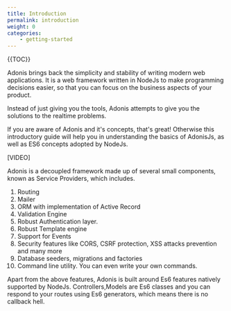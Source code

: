 ```yaml
---
title: Introduction
permalink: introduction
weight: 0
categories:
	- getting-started
---
```


{{TOC}}

Adonis brings back the simplicity and stability of writing modern web applications. It is a web framework written in NodeJs  to make programming decisions easier, so that you can focus on the business aspects of your product.

Instead of just giving you the tools, Adonis attempts to give you the solutions to the realtime problems.

If you are aware of Adonis and it's concepts, that's great! Otherwise this introductory guide will help you in understanding the basics of AdonisJs, as well as ES6 concepts adopted by NodeJs.

[VIDEO]

Adonis is a decoupled framework made up of several small components, known as Service Providers, which includes.

1. Routing
2. Mailer
3. ORM with implementation of Active Record
4. Validation Engine
5. Robust Authentication layer.
6. Robust Template engine
7. Support for Events
8. Security features like CORS, CSRF protection, XSS attacks prevention and many more
9. Database seeders, migrations and factories
10. Command line utility. You can even write your own commands.

Apart from the above features, Adonis is built around Es6 features natively supported by NodeJs. Controllers,Models are Es6 classes and you can respond to your routes using Es6 generators, which means there is no callback hell.
